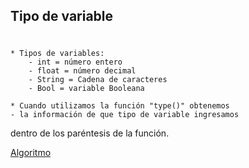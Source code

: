 ## Tipo de variable
#
    * Tipos de variables:
        - int = número entero
        - float = número decimal
        - String = Cadena de caracteres
        - Bool = variable Booleana
    
    * Cuando utilizamos la función "type()" obtenemos 
    - la información de que tipo de variable ingresamos
dentro de los paréntesis de la función.

[Algoritmo](tiposVariables.py)
